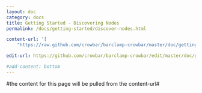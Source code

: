 ```yaml
---
layout: doc
category: docs
title: Getting Started - Discovering Nodes
permalink: /docs/getting-started/discover-nodes.html

content-url: '[
    "https://raw.github.com/crowbar/barclamp-crowbar/master/doc/gettingstarted/1500_discovering_nodes.md"]'

edit-url: https://github.com/crowbar/barclamp-crowbar/edit/master/doc/gettingstarted/1500_discovering_nodes.md

#add-content: bottom
---
```


#the content for this page will be pulled from the content-url#



